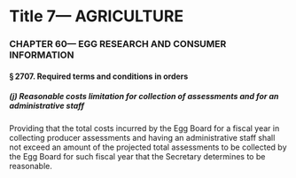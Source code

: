 
# Title 7— AGRICULTURE
### CHAPTER 60— EGG RESEARCH AND CONSUMER INFORMATION
#### § 2707. Required terms and conditions in orders
##### (j) Reasonable costs limitation for collection of assessments and for an administrative staff

Providing that the total costs incurred by the Egg Board for a fiscal year in collecting producer assessments and having an administrative staff shall not exceed an amount of the projected total assessments to be collected by the Egg Board for such fiscal year that the Secretary determines to be reasonable.

